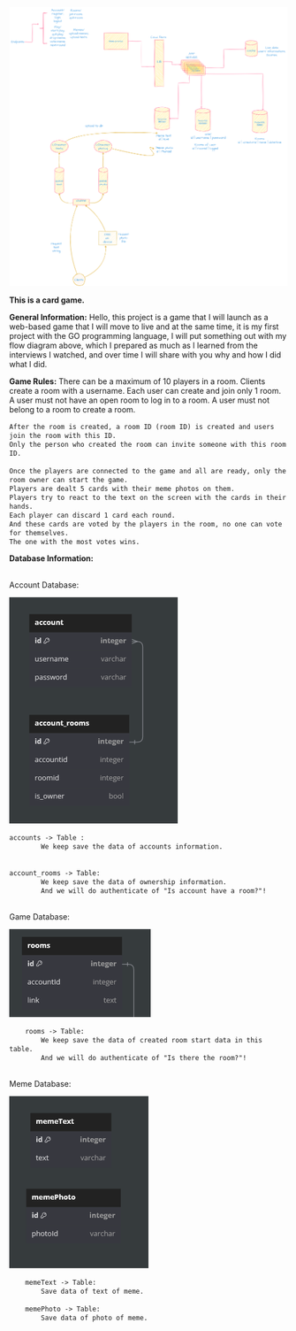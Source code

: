 ![all app](diagrams/memesystemdesign.png)

**This is a card game.**

**General Information:**
    Hello, this project is a game that  I will launch as a web-based game that I will move to live and at the same time, it is my first project with the GO programming language, I will put something out with my flow diagram above, which I prepared as much as I learned from the interviews I watched, and over time I will share with you why and how I did what I did.

**Game Rules:**
    There can be a maximum of 10 players in a room.
    Clients create a room with a username.
    Each user can create and join only 1 room.
    A user must not have an open room to log in to a room. 
    A user must not belong to a room to create a room.

    After the room is created, a room ID (room ID) is created and users join the room with this ID.
    Only the person who created the room can invite someone with this room ID. 

    Once the players are connected to the game and all are ready, only the room owner can start the game.
    Players are dealt 5 cards with their meme photos on them.
    Players try to react to the text on the screen with the cards in their hands. 
    Each player can discard 1 card each round.
    And these cards are voted by the players in the room, no one can vote for themselves.
    The one with the most votes wins.


 

**Database Information:**

<br>
    Account Database: 

![Alt text](diagrams/DB/account.png)

    accounts -> Table :
            We keep save the data of accounts information.


    account_rooms -> Table:
            We keep save the data of ownership information.
            And we will do authenticate of "Is account have a room?"!


<br>
    Game Database:

![Alt text](diagrams/DB/game.png)

        rooms -> Table:
            We keep save the data of created room start data in this table.
            And we will do authenticate of "Is there the room?"!
                
      
            
<br>
    Meme Database:

![Alt text](diagrams/DB/meme.png)
        
        memeText -> Table: 
            Save data of text of meme.

        memePhoto -> Table: 
            Save data of photo of meme.

